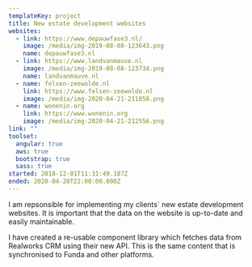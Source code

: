 ```yaml
---
templateKey: project
title: New estate development websites
websites:
  - link: https://www.depauwfase3.nl/
    image: /media/img-2019-08-08-123643.png
    name: depauwfase3.nl
  - link: https://www.landvanmauve.nl
    image: /media/img-2019-08-08-123734.png
    name: landvanmauve.nl
  - name: felsen-zeewolde.nl
    link: https://www.felsen-zeewolde.nl
    image: /media/img-2020-04-21-211850.png
  - name: wonenin.org
    link: https://www.wonenin.org
    image: /media/img-2020-04-21-212556.png
link: ""
toolset:
  angular: true
  aws: true
  bootstrap: true
  sass: true
started: 2018-12-01T11:31:49.187Z
ended: 2020-04-20T22:00:00.000Z
---
```

I am repsonsible for implementing my clients` new estate development websites. It is important that the data on the website is up-to-date and easily maintainable.

I have created a re-usable component library which fetches data from Realworks CRM using their new API. This is the same content that is synchronised to Funda and other platforms.
